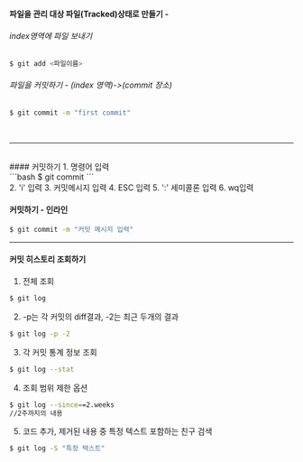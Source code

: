 
#### 파일을 관리 대상 파일(Tracked)상태로 만들기 - <br>
###### index영역에 파일 보내기<br>
```bash
$ git add <파일이름>
```
###### 파일을 커밋하기 -  (index 영역)->(commit 장소)<br>
```bash
$ git commit -m "first commit"
```
<br>

- - -

<br>
#### 커밋하기
1. 명령어 입력<br>
```bash
$ git commit
```
<br>
2. 'i' 입력
3. 커밋메시지 입력
4. ESC 입력
5. ':' 세미콜론 입력
6. wq입력

#### 커밋하기 - 인라인
```bash
$ git commit -m "커밋 메시지 입력"
```

- - -
#### 커밋 히스토리 조회하기
1. 전체 조회
```bash
$ git log
```

2. -p는 각 커밋의 diff결과, -2는 최근 두개의 결과
```bash
$ git log -p -2
```

3. 각 커밋 통계 정보 조회
```bash
$ git log --stat
```

4. 조회 범위 제한 옵션
```bash
$ git log --since==2.weeks
//2주까지의 내용
```

5. 코드 추가, 제거된 내용 중 특정 텍스트 포함하는 친구 검색
```bash
$ git log -S "특정 텍스트"
```
